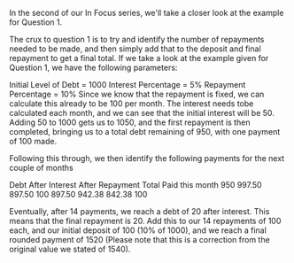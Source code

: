 In the second of our In Focus series, we'll take a closer look at the example for Question 1.

The crux to question 1 is to try and identify the number of repayments needed to be made, and then simply add that to the deposit and final repayment to get a final total.
If we take a look at the example given for Question 1, we have the following parameters:

Initial Level of Debt = 1000
Interest Percentage = 5%
Repayment Percentage = 10%
Since we know that the repayment is fixed, we can calculate this already to be 100 per month. The interest needs tobe calculated each month, and we can see that the initial interest will be 50. Adding 50 to 1000 gets us to 1050, and the first repayment is then completed, bringing us to a total debt remaining of 950, with one payment of 100 made.

Following this through, we then identify the following payments for the next couple of months


Debt	After Interest	After Repayment	Total Paid this month
950	997.50	897.50	100
897.50	942.38	842.38	100

Eventually, after 14 payments, we reach a debt of 20 after interest. This means that the final repayment is 20. Add this to our 14 repayments of 100 each, and our initial deposit of 100 (10% of 1000), and we reach a final rounded payment of 1520 (Please note that this is a correction from the original value we stated of 1540).
